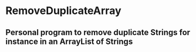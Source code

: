 # RemoveDuplicateArray
## Personal program to remove duplicate Strings for instance in an ArrayList of Strings
